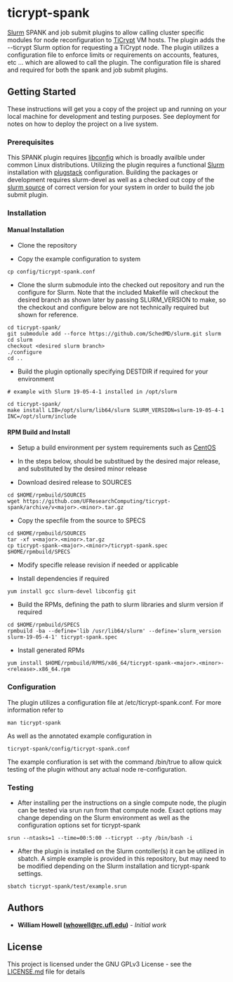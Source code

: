 # ticrypt-spank

[Slurm](https://www.schedmd.com/) SPANK and job submit plugins to allow calling cluster specific modules for node reconfiguration to [TiCrypt](https://terainsights.com/) VM hosts. The plugin adds the --ticrypt Slurm option for requesting a TiCrypt node. The plugin utilizes a configuration file to enforce limits or requirements on accounts, features, etc ... which are allowed to call the plugin.  The configuration file is shared and required for both the spank and job submit plugins.

## Getting Started

These instructions will get you a copy of the project up and running on your local machine for development and testing purposes. See deployment for notes on how to deploy the project on a live system.

### Prerequisites

This SPANK plugin requires [libconfig](http://hyperrealm.github.io/libconfig/) which is broadly availble under common Linux distributions. Utilizing the plugin requires a functional [Slurm](https://www.schedmd.com/) installation with [plugstack](https://slurm.schedmd.com/spank.html) configuration. Building the packages or development requires slurm-devel as well as a checked out copy of the [slurm source](https://github.com/SchedMD/slurm) of correct version for your system in order to build the job submit plugin. 

### Installation

#### Manual Installation

* Clone the repository

* Copy the example configuration to system

```
cp config/ticrypt-spank.conf
``` 

* Clone the slurm submodule into the checked out repository and run the configure for Slurm. Note that the included Makefile will checkout the desired branch as shown later by passing SLURM_VERSION to make, so the checkout and configure below are not technically required but shown for reference. 

```
cd ticrypt-spank/
git submodule add --force https://github.com/SchedMD/slurm.git slurm
cd slurm
checkout <desired slurm branch>
./configure
cd ..
```

* Build the plugin optionally specifying DESTDIR if required for your environment

```
# example with Slurm 19-05-4-1 installed in /opt/slurm

cd ticrypt-spank/
make install LIB=/opt/slurm/lib64/slurm SLURM_VERSION=slurm-19-05-4-1 INC=/opt/slurm/include
```

#### RPM Build and Install
* Setup a build environment per system requirements such as [CentOS](https://wiki.centos.org/HowTos/SetupRpmBuildEnvironment)

* In the steps below, <major> should be substitued by the desired major release, and <minor> substituted by the desired minor release

* Download desired release to SOURCES
```
cd $HOME/rpmbuild/SOURCES
wget https://github.com/UFResearchComputing/ticrypt-spank/archive/v<major>.<minor>.tar.gz
```

* Copy the specfile from the source to SPECS
```
cd $HOME/rpmbuild/SOURCES
tar -xf v<major>.<minor>.tar.gz 
cp ticrypt-spank-<major>.<minor>/ticrypt-spank.spec $HOME/rpmbuild/SPECS
```

* Modify specifle release revision if needed or applicable

* Install dependencies if required
```
yum install gcc slurm-devel libconfig git
```

* Build the RPMs, defining the path to slurm libraries and slurm version if required
```
cd $HOME/rpmbuild/SPECS
rpmbuild -ba --define='lib /usr/lib64/slurm' --define='slurm_version slurm-19-05-4-1' ticrypt-spank.spec
```

* Install generated RPMs
```
yum install $HOME/rpmbuild/RPMS/x86_64/ticrypt-spank-<major>.<minor>-<release>.x86_64.rpm
```

### Configuration

The plugin utilizes a configuration file at /etc/ticrypt-spank.conf. For more information refer to 

```
man ticrypt-spank
```

As well as the annotated example configuration in 

```
ticrypt-spank/config/ticrypt-spank.conf
```

The example confiuration is set with the command /bin/true to allow quick testing of the plugin without any actual node re-configuration. 



### Testing

* After installing per the instructions on a single compute node, the plugin can be tested via srun run from that compute node. Exact options may change depending on the Slurm environment as well as the configuration options set for ticrypt-spank


```
srun --ntasks=1 --time=00:5:00 --ticrypt --pty /bin/bash -i
```

* After the plugin is installed on the Slurm contoller(s) it can be utilized in sbatch. A simple example is provided in this repository, but may need to be modified depending on the Slurm installation and ticrypt-spank settings.

```
sbatch ticrypt-spank/test/example.srun
```



## Authors

* **William Howell (whowell@rc.ufl.edu)** - *Initial work* 


## License

This project is licensed under the GNU GPLv3 License - see the [LICENSE.md](LICENSE.md) file for details


